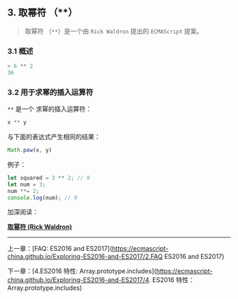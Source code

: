 ## 3. 取幂符 （\*\*）

> 取幂符 （`**`）是一个由 `Rick Waldron` 提出的 `ECMAScript` 提案。 

### 3.1 概述 

```js
> 6 ** 2
36
``` 

### 3.2 用于求幂的插入运算符 

`**` 是一个 求幂的插入运算符： 

```js
x ** y
```

与下面的表达式产生相同的结果： 

```JavaScript
Math.pow(x, y)
```
例子： 

```js
let squared = 3 ** 2; // 9
let num = 3;
num **= 2;
console.log(num); // 9
```

加深阅读： 

[**取幂符 (Rick Waldron)**](https://github.com/rwaldron/exponentiation-operator) 

---

上一章：[FAQ: ES2016 and ES2017](https://ecmascript-china.github.io/Exploring-ES2016-and-ES2017/2.FAQ ES2016 and ES2017)

下一章：[4.ES2016 特性: Array.prototype.includes](https://ecmascript-china.github.io/Exploring-ES2016-and-ES2017/4. ES2016 特性：Array.prototype.includes)
